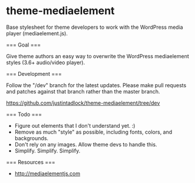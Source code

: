 theme-mediaelement
=====================

Base stylesheet for theme developers to work with the WordPress media player (mediaelement.js).

=== Goal ===

Give theme authors an easy way to overwrite the WordPress mediaelement styles (3.6+ audio/video player).

=== Development ===

Follow the "/dev" branch for the latest updates.  Please make pull requests and patches against that branch rather than the master branch.

https://github.com/justintadlock/theme-mediaelement/tree/dev

=== Todo ===

* Figure out elements that I don't understand yet. :)
* Remove as much "style" as possible, including fonts, colors, and backgrounds.
* Don't rely on any images.  Allow theme devs to handle this.
* Simplify.  Simplify.  Simplify.

=== Resources ===

* http://mediaelementjs.com